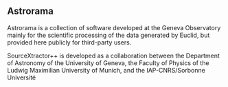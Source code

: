 ## Astrorama

Astrorama is a collection of software developed at the Geneva Observatory
mainly for the scientific processing of the data generated by Euclid, but
provided here publicly for third-party users.

SourceXtractor++ is developed as a collaboration between the Department of
Astronomy of the University of Geneva, the Faculty of Physics of the Ludwig
Maximilian University of Munich, and the IAP-CNRS/Sorbonne Université
